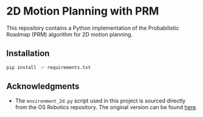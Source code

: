 # 2D Motion Planning with PRM

This repository contains a Python implementation of the Probabilistic Roadmap (PRM) algorithm for 2D motion planning.

## Installation

```bash
pip install -r requirements.txt
```

## Acknowledgments

- The `environment_2d.py` script used in this project is sourced directly from the OS Robotics repository. The original version can be found [here](https://github.com/crigroup/osr_course_pkgs/blob/master/osr_examples/scripts/environment_2d.py).
